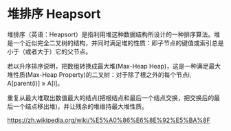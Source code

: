 # 堆排序 Heapsort

堆排序（英语：Heapsort）是指利用堆这种数据结构所设计的一种排序算法。堆是一个近似完全二叉树的结构，并同时满足堆的性质：即子节点的键值或索引总是小于（或者大于）它的父节点。

若以升序排序说明，把数组转换成最大堆(Max-Heap Heap)，这是一种满足最大堆性质(Max-Heap Property)的二叉树：对于除了根之外的每个节点i, A[parent(i)] ≥ A[i]。

重复从最大堆取出数值最大的结点(把根结点和最后一个结点交换，把交换后的最后一个结点移出堆)，并让残余的堆维持最大堆性质。

https://zh.wikipedia.org/wiki/%E5%A0%86%E6%8E%92%E5%BA%8F
